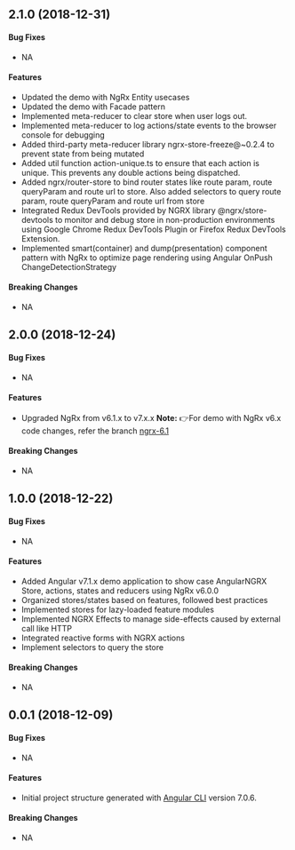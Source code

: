 <a name="v2.1.0"></a>
## 2.1.0 (2018-12-31)

#### Bug Fixes
* NA

#### Features

* Updated the demo with NgRx Entity usecases
* Updated the demo with Facade pattern
* Implemented meta-reducer to clear store when user logs out.
* Implemented meta-reducer to log actions/state events to the browser console for debugging
* Added third-party meta-reducer library ngrx-store-freeze@~0.2.4 to prevent state from being mutated
* Added util function action-unique.ts to ensure that each action is unique. This prevents any double actions being dispatched.
* Added ngrx/router-store to bind router states like route param, route queryParam and route url to store. Also added selectors to query route param, route queryParam and route url from store
* Integrated Redux DevTools provided by NGRX library @ngrx/store-devtools to monitor and debug store in non-production environments using Google Chrome Redux DevTools Plugin or Firefox Redux DevTools Extension.
* Implemented smart(container) and dump(presentation) component pattern with NgRx to optimize page rendering using Angular OnPush ChangeDetectionStrategy

#### Breaking Changes
* NA


<a name="v2.0.0"></a>
## 2.0.0 (2018-12-24)

#### Bug Fixes
* NA

#### Features

* Upgraded NgRx from v6.1.x to v7.x.x
**Note:** 👉For demo with NgRx v6.x code changes, refer the branch [ngrx-6.1](https://github.com/kumaran-is/ngrx-demo/tree/ngrx-6.1)

#### Breaking Changes
* NA

<a name="v1.0.0"></a>
## 1.0.0 (2018-12-22)

#### Bug Fixes
* NA

#### Features

* Added Angular v7.1.x demo application to show case AngularNGRX Store, actions, states and reducers using NgRx v6.0.0
* Organized stores/states based on features, followed best practices
* Implemented stores for lazy-loaded feature modules
* Implemented NGRX Effects to manage side-effects caused by external call like HTTP  
* Integrated reactive forms with  NGRX actions
* Implement selectors to query the store

#### Breaking Changes
* NA


<a name="v0.0.1"></a>
## 0.0.1 (2018-12-09)

#### Bug Fixes
* NA

#### Features
* Initial project structure generated  with  [Angular CLI](https://github.com/angular/angular-cli) version 7.0.6.

#### Breaking Changes
* NA
